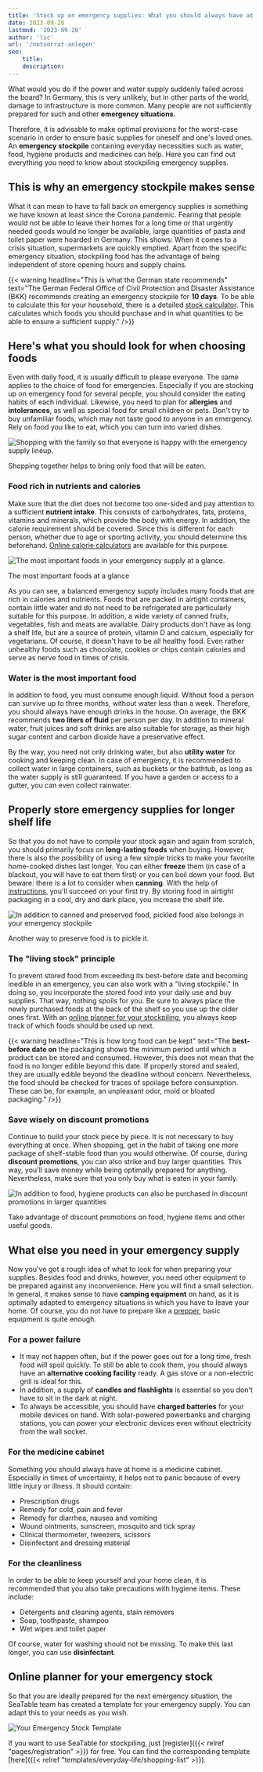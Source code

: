 ```yaml
---
title: 'Stock up on emergency supplies: What you should always have at home'
date: 2023-09-20
lastmod: '2023-09-20'
author: 'lsc'
url: '/notvorrat-anlegen'
seo:
    title:
    description:
---
```


What would you do if the power and water supply suddenly failed across the board? In Germany, this is very unlikely, but in other parts of the world, damage to infrastructure is more common. Many people are not sufficiently prepared for such and other **emergency situations**.

Therefore, it is advisable to make optimal provisions for the worst-case scenario in order to ensure basic supplies for oneself and one's loved ones. An **emergency stockpile** containing everyday necessities such as water, food, hygiene products and medicines can help. Here you can find out everything you need to know about stockpiling emergency supplies.

## This is why an emergency stockpile makes sense

What it can mean to have to fall back on emergency supplies is something we have known at least since the Corona pandemic. Fearing that people would not be able to leave their homes for a long time or that urgently needed goods would no longer be available, large quantities of pasta and toilet paper were hoarded in Germany. This shows: When it comes to a crisis situation, supermarkets are quickly emptied. Apart from the specific emergency situation, stockpiling food has the advantage of being independent of store opening hours and supply chains.

{{< warning headline="This is what the German state recommends" text="The German Federal Office of Civil Protection and Disaster Assistance (BKK) recommends creating an emergency stockpile for **10 days**. To be able to calculate this for your household, there is a detailed [stock calculator](https://www.ernaehrungsvorsorge.de/private-vorsorge/notvorrat/vorratskalkulator). This calculates which foods you should purchase and in what quantities to be able to ensure a sufficient supply." />}}

## Here's what you should look for when choosing foods

Even with daily food, it is usually difficult to please everyone. The same applies to the choice of food for emergencies. Especially if you are stocking up on emergency food for several people, you should consider the eating habits of each individual. Likewise, you need to plan for **allergies** and **intolerances**, as well as special food for small children or pets. Don't try to buy unfamiliar foods, which may not taste good to anyone in an emergency. Rely on food you like to eat, which you can turn into varied dishes.

![Shopping with the family so that everyone is happy with the emergency supply lineup.](images/pexels-gustavo-fring-3985062-min-1-min-711x474.jpg)

Shopping together helps to bring only food that will be eaten.

### Food rich in nutrients and calories

Make sure that the diet does not become too one-sided and pay attention to a sufficient **nutrient intake**. This consists of carbohydrates, fats, proteins, vitamins and minerals, which provide the body with energy. In addition, the calorie requirement should be covered. Since this is different for each person, whether due to age or sporting activity, you should determine this beforehand. [Online calorie calculators](https://www.esn.com/pages/kalorienrechner) are available for this purpose.

![The most important foods in your emergency supply at a glance.](images/Notvorratsliste-1-e1695036643833-711x1101.png)

The most important foods at a glance

As you can see, a balanced emergency supply includes many foods that are rich in calories and nutrients. Foods that are packed in airtight containers, contain little water and do not need to be refrigerated are particularly suitable for this purpose. In addition, a wide variety of canned fruits, vegetables, fish and meats are available. Dairy products don't have as long a shelf life, but are a source of protein, vitamin D and calcium, especially for vegetarians. Of course, it doesn't have to be all healthy food. Even rather unhealthy foods such as chocolate, cookies or chips contain calories and serve as nerve food in times of crisis.

### Water is the most important food

In addition to food, you must consume enough liquid. Without food a person can survive up to three months, without water less than a week. Therefore, you should always have enough drinks in the house. On average, the BKK recommends **two liters of fluid** per person per day. In addition to mineral water, fruit juices and soft drinks are also suitable for storage, as their high sugar content and carbon dioxide have a preservative effect.

By the way, you need not only drinking water, but also **utility water** for cooking and keeping clean. In case of emergency, it is recommended to collect water in large containers, such as buckets or the bathtub, as long as the water supply is still guaranteed. If you have a garden or access to a gutter, you can even collect rainwater.

## Properly store emergency supplies for longer shelf life

So that you do not have to compile your stock again and again from scratch, you should primarily focus on **long-lasting foods** when buying. However, there is also the possibility of using a few simple tricks to make your favorite home-cooked dishes last longer. You can either **freeze** them (in case of a blackout, you will have to eat them first) or you can boil down your food. But beware: there is a lot to consider when **canning**. With the help of [instructions](https://www.oma-kocht.de/wie-einkochen-anleitung-einsteiger-einwecken/), you'll succeed on your first try. By storing food in airtight packaging in a cool, dry and dark place, you increase the shelf life.

![In addition to canned and preserved food, pickled food also belongs in your emergency stockpile](images/cans-881098_640.jpg)

Another way to preserve food is to pickle it.

### The "living stock" principle

To prevent stored food from exceeding its best-before date and becoming inedible in an emergency, you can also work with a "living stockpile." In doing so, you incorporate the stored food into your daily use and buy supplies. That way, nothing spoils for you. Be sure to always place the newly purchased foods at the back of the shelf so you use up the older ones first. With an [online planner for your stockpiling](https://seatable.io/en/notvorrat-anlegen/#Online-Planer_fuer_Ihren_Notvorrat), you always keep track of which foods should be used up next.

{{< warning headline="This is how long food can be kept" text="The **best-before date on** the packaging shows the minimum period until which a product can be stored and consumed. However, this does not mean that the food is no longer edible beyond this date. If properly stored and sealed, they are usually edible beyond the deadline without concern. Nevertheless, the food should be checked for traces of spoilage before consumption. These can be, for example, an unpleasant odor, mold or bloated packaging." />}}

### Save wisely on discount promotions

Continue to build your stock piece by piece. It is not necessary to buy everything at once. When shopping, get in the habit of taking one more package of shelf-stable food than you would otherwise. Of course, during **discount promotions**, you can also strike and buy larger quantities. This way, you'll save money while being optimally prepared for anything. Nevertheless, make sure that you only buy what is eaten in your family.

![In addition to food, hygiene products can also be purchased in discount promotions in larger quantities](images/eduardo-soares-RTPrTSooj0c-unsplash-min-scaled-e1695208799536-711x634.jpg)

Take advantage of discount promotions on food, hygiene items and other useful goods.

## What else you need in your emergency supply

Now you've got a rough idea of what to look for when preparing your supplies. Besides food and drinks, however, you need other equipment to be prepared against any inconvenience. Here you will find a small selection. In general, it makes sense to have **camping equipment** on hand, as it is optimally adapted to emergency situations in which you have to leave your home. Of course, you do not have to prepare like a [prepper](https://www.deutschlandfunk.de/prepper-in-deutschland-immer-bereit-fuer-die-naechste-100.html), basic equipment is quite enough.

### For a power failure

- It may not happen often, but if the power goes out for a long time, fresh food will spoil quickly. To still be able to cook them, you should always have an **alternative cooking facility** ready. A gas stove or a non-electric grill is ideal for this.
- In addition, a supply of **candles and flashlights** is essential so you don't have to sit in the dark at night.
- To always be accessible, you should have **charged batteries** for your mobile devices on hand. With solar-powered powerbanks and charging stations, you can power your electronic devices even without electricity from the wall socket.

### For the medicine cabinet

Something you should always have at home is a medicine cabinet. Especially in times of uncertainty, it helps not to panic because of every little injury or illness. It should contain:

- Prescription drugs
- Remedy for cold, pain and fever
- Remedy for diarrhea, nausea and vomiting
- Wound ointments, sunscreen, mosquito and tick spray
- Clinical thermometer, tweezers, scissors
- Disinfectant and dressing material

### For the cleanliness

In order to be able to keep yourself and your home clean, it is recommended that you also take precautions with hygiene items. These include:

- Detergents and cleaning agents, stain removers
- Soap, toothpaste, shampoo
- Wet wipes and toilet paper

Of course, water for washing should not be missing. To make this last longer, you can use **disinfectant**.

## Online planner for your emergency stock

So that you are ideally prepared for the next emergency situation, the SeaTable team has created a template for your emergency supply. You can adapt this to your needs as you wish.

![Your Emergency Stock Template](images/Vorlage-fuer-Ihren-Notvorrat-1.png)

If you want to use SeaTable for stockpiling, just [register]({{< relref "pages/registration" >}}) for free. You can find the corresponding template [here]({{< relref "templates/everyday-life/shopping-list" >}}).
